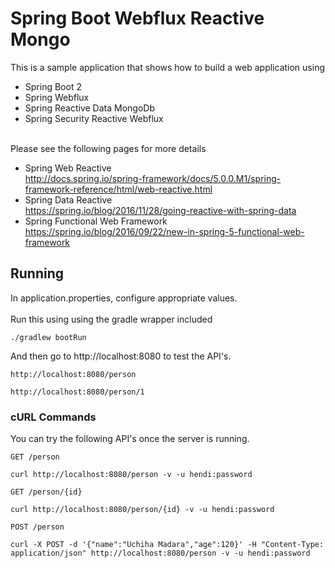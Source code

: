 # Spring Boot Webflux Reactive Mongo

This is a sample application that shows how to build a web application using
 - Spring Boot 2
 - Spring Webflux
 - Spring Reactive Data MongoDb
 - Spring Security Reactive Webflux
 
 
<br/>
Please see the following pages for more details
  
  - Spring Web Reactive <br/><a>http://docs.spring.io/spring-framework/docs/5.0.0.M1/spring-framework-reference/html/web-reactive.html</a>
  - Spring Data Reactive <br/><a>https://spring.io/blog/2016/11/28/going-reactive-with-spring-data</a>
  - Spring Functional Web Framework <br/><a>https://spring.io/blog/2016/09/22/new-in-spring-5-functional-web-framework</a>

## Running

In application.properties, configure appropriate values.
<br/>
<br/>
Run this using using the gradle wrapper included

```
./gradlew bootRun
```

And then go to http://localhost:8080 to test the API's.

`http://localhost:8080/person`


`http://localhost:8080/person/1`

### cURL Commands

You can try the following API's once the server is running.

`GET /person`

`curl http://localhost:8080/person -v -u hendi:password`

`GET /person/{id}`

`curl http://localhost:8080/person/{id} -v -u hendi:password`

`POST /person`

`curl -X POST -d '{"name":"Uchiha Madara","age":120}' -H "Content-Type: application/json" http://localhost:8080/person -v -u hendi:password`
